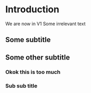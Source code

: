 # Introduction

We are now in V1
Some irrelevant text

## Some subtitle

## Some other subtitle
### Okok this is too much
### Sub sub title
